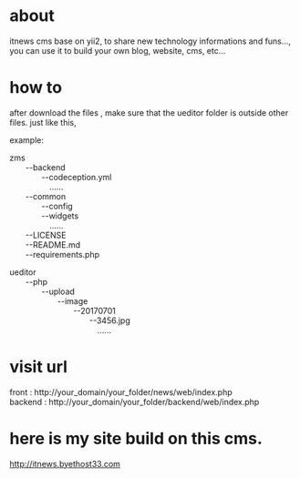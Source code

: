 # about
itnews cms base on yii2, to share new technology informations and funs..., you can use it to build your own blog, website, cms, etc...


# how to 
after download the files , make sure that the ueditor folder is outside other files. just like this,

example:

zms       
  &emsp;&emsp;--backend       
  &emsp;&emsp;&emsp;&emsp;--codeception.yml       
  &emsp;&emsp;&emsp;&emsp;&emsp;......       
  &emsp;&emsp;--common       
  &emsp;&emsp;&emsp;&emsp;--config       
  &emsp;&emsp;&emsp;&emsp;--widgets      
  &emsp;&emsp;&emsp;&emsp;&emsp;......    
  &emsp;&emsp;--LICENSE    
  &emsp;&emsp;--README.md    
  &emsp;&emsp;--requirements.php    
   
        
ueditor    
  &emsp;&emsp;--php    
  &emsp;&emsp;&emsp;&emsp;--upload    
  &emsp;&emsp;&emsp;&emsp;&emsp;&emsp;--image     
  &emsp;&emsp;&emsp;&emsp;&emsp;&emsp;&emsp;&emsp;--20170701     
  &emsp;&emsp;&emsp;&emsp;&emsp;&emsp;&emsp;&emsp;&emsp;&emsp;--3456.jpg          
  &emsp;&emsp;&emsp;&emsp;&emsp;&emsp;&emsp;&emsp;&emsp;&emsp;&emsp;......
       
       
       
       
# visit url          
front : http://your_domain/your_folder/news/web/index.php       
backend : http://your_domain/your_folder/backend/web/index.php

       
       
# here is my site build on this cms.      
http://itnews.byethost33.com  
      

